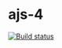 # ajs-4

[![Build status](https://ci.appveyor.com/api/projects/status/kx8080py7ta3ao3i?svg=true)](https://ci.appveyor.com/project/SergExy/ajs-4)
